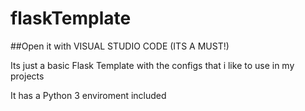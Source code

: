 # flaskTemplate

##Open it with VISUAL STUDIO CODE (ITS A MUST!)

Its just a basic Flask Template with the configs that i like to use in my projects

It has a Python 3 enviroment included
